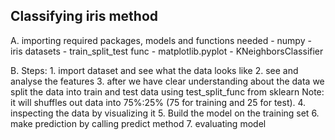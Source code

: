 ## Classifying iris method

A. importing required packages, models and functions needed
    - numpy
    - iris datasets
    - train_split_test func
    - matplotlib.pyplot
    - KNeighborsClassifier

B. Steps:
    1. import dataset and see what the data looks like
    2. see and analyse the features
    3. after we have clear understanding about the data we split the data into train and test data using test_split_func from sklearn
    Note: it will shuffles out data into 75%:25% (75 for training and 25 for test).
    4. inspecting the data by visualizing it 
    5. Build the model on the training set
    6. make prediction by calling predict method
    7. evaluating model
    
